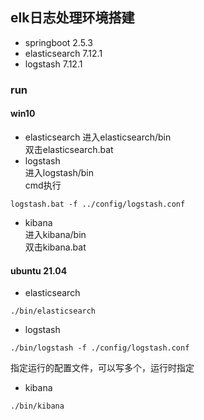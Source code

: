 ## elk日志处理环境搭建
 - springboot 2.5.3
 - elasticsearch 7.12.1
 - logstash 7.12.1
 
### run
#### win10
 - elasticsearch
进入elasticsearch/bin  
双击elasticsearch.bat  
 - logstash  
进入logstash/bin  
cmd执行  
```shell script
logstash.bat -f ../config/logstash.conf
```
 - kibana  
进入kibana/bin  
双击kibana.bat
   
#### ubuntu 21.04
 - elasticsearch  
```shell
./bin/elasticsearch
```
 - logstash  
```shell
./bin/logstash -f ./config/logstash.conf
```
指定运行的配置文件，可以写多个，运行时指定  
 - kibana
```shell
./bin/kibana
```
